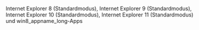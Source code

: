 Internet Explorer 8 \(Standardmodus\), Internet Explorer 9 \(Standardmodus\), Internet Explorer 10 \(Standardmodus\), Internet Explorer 11 \(Standardmodus\) und win8\_appname\_long\-Apps